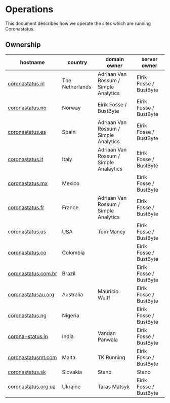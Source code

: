 # Operations
This document describes how we operate the sites which are running Coronastatus.

## Ownership

| hostname                                           | country         | domain owner                           | server owner           |
|----------------------------------------------------|-----------------|----------------------------------------|------------------------|
| [coronastatus.nl](https://coronastatus.nl)         | The Netherlands | Adriaan Van Rossum / Simple Analytics  | Eirik Fosse / BustByte |
| [coronastatus.no](https://coronastatus.no)         | Norway          | Eirik Fosse / BustByte                 | Eirik Fosse / BustByte |
| [coronastatus.es](https://coronastatus.es)         | Spain           | Adriaan Van Rossum / Simple Analytics  | Eirik Fosse / BustByte |
| [coronastatus.it](https://coronastatus.it)         | Italy           | Adriaan Van Rossum / Simple Analaytics | Eirik Fosse / BustByte |
| [coronastatus.mx](https://coronastatus.mx)         | Mexico          |                                        | Eirik Fosse / BustByte |
| [coronastatus.fr](https://coronastatus.fr)         | France          | Adriaan Van Rossum / Simple Analytics  | Eirik Fosse / BustByte |
| [coronastatus.us](https://coronastatus.us)         | USA             | Tom Maney                              | Eirik Fosse / BustByte |
| [coronastatus.co](https://coronastatus.co)         | Colombia        |                                        | Eirik Fosse / BustByte |
| [coronastatus.com.br](https://coronastatus.com.br) | Brazil          |                                        | Eirik Fosse / BustByte |
| [coronastatusau.org](https://coronastatusau.org)   | Australia       | Mauricio Wolff                         | Eirik Fosse / BustByte |
| [coronastatus.ng](https://coronastatus.ng)         | Nigeria         |                                        | Eirik Fosse / BustByte |
| [corona-status.in](https://corona-status.in)       | India           | Vandan Panwala                         | Eirik Fosse / BustByte |
| [coronastatusmt.com](https://coronastatusmt.com)   | Malta           | TK Running                             | Eirik Fosse / BustByte |
| [coronastatus.sk](https://coronastatus.sk)         | Slovakia        | Stano                                  | Stano                  |
| [coronastatus.org.ua](https://coronastatus.org.ua) | Ukraine         | Taras Matsyk                           | Eirik Fosse / BustByte |
